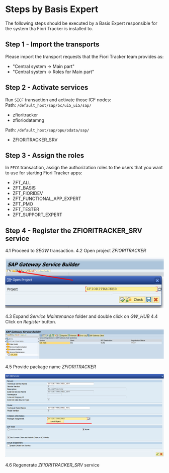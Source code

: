 # Steps by Basis Expert

The following steps should be executed by a Basis Expert responsible for the system tha Fiori Tracker is installed to.

## Step 1 - Import the transports

Please import the transport requests that the Fiori Tracker team provides as:
- "Central system -> Main part"
- "Central system -> Roles for Main part"

## Step 2 - Activate services

Run `SICF` transaction and activate those ICF nodes:<br/>
Path: `/default_host/sap/bc/ui5_ui5/sap/`
- zfioritracker
- zfioriodatamng<br/>

Path: `/default_host/sap/opu/odata/sap/`
- ZFIORITRACKER_SRV

## Step 3 - Assign the roles

In `PFCG` transaction, assign the authorization roles to the users that you want to use for starting Fiori Tracker apps:
- ZFT_ALL
- ZFT_BASIS
- ZFT_FIORIDEV
- ZFT_FUNCTIONAL_APP_EXPERT
- ZFT_PMO
- ZFT_TESTER
- ZFT_SUPPORT_EXPERT

## Step 4 - Register the ZFIORITRACKER_SRV service

4.1 Proceed to *SEGW* transaction.
4.2 Open project *ZFIORITRACKER*

![](../res/segw_open.png)

4.3 Expand *Service Maintenance* folder and double click on *GW_HUB*
4.4 Click on *Register* button.

![](../res/segw_register.png)

4.5 Provide package name *ZFIORITRACKER*

![](../res/segw_package.png)

4.6 Regenerate *ZFIORITRACKER_SRV* service
